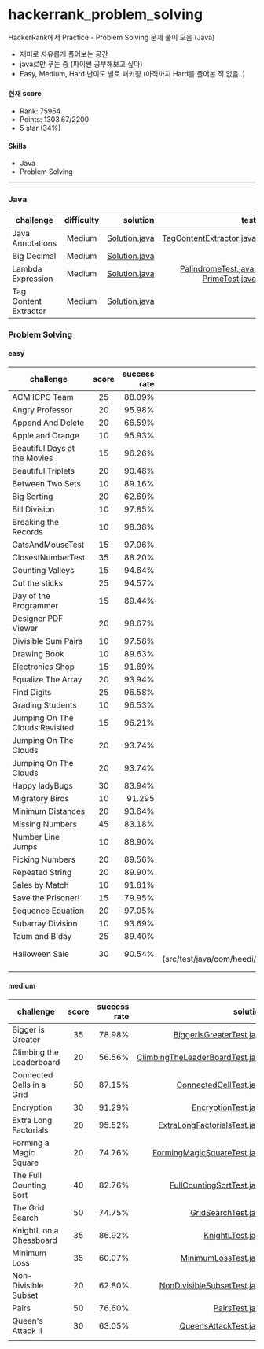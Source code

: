 # hackerrank_problem_solving
HackerRank에서 Practice - Problem Solving 문제 풀이 모음 (Java)

- 재미로 자유롭게 풀어보는 공간
- java로만 푸는 중 (파이썬 공부해보고 싶다)
- Easy, Medium, Hard 난이도 별로 패키징 (아직까지 Hard를 풀어본 적 없음..)

#### 현재 score
- Rank: 75954
- Points: 1303.67/2200
- 5 star (34%)


#### Skills
- Java
- Problem Solving

---
### Java
| challenge | difficulty | solution | test |
|---|:---:|---:|---:|
| Java Annotations | Medium | [Solution.java](src/main/java/com/heedi/hackerrank/java/medium/annotation/Solution.java) | [TagContentExtractor.java](src/test/java/com/heedi/hackerrank/java/medium/tag_content_extractor/TagContentExtractor.java) |
| Big Decimal | Medium | [Solution.java](src/main/java/com/heedi/hackerrank/java/medium/big_decimal/Solution.java) |  |
| Lambda Expression | Medium | [Solution.java](src/main/java/com/heedi/hackerrank/java/medium/lambda_expression/Solution.java) | [PalindromeTest.java](src/test/java/com/heedi/hackerrank/lambda_expression/PalindromeTest.java), [PrimeTest.java](src/test/java/com/heedi/hackerrank/lambda_expression/PrimeTest.java) |
| Tag Content Extractor | Medium | [Solution.java](src/main/java/com/heedi/hackerrank/java/medium/tag_content_extractor/Solution.java) |  |


### Problem Solving
#### easy
| challenge | score | success rate | solution | 
|---|:---:|---:|---:|
| ACM ICPC Team | 25 | 88.09% | [ACMICPCTeamTest.java](src/test/java/com/heedi/hackerrank/problem_solving/easy/ACMICPCTeamTest.java) |
| Angry Professor | 20 | 95.98% | [AngryProfessorTest.java](src/test/java/com/heedi/hackerrank/problem_solving/easy/AngryProfessorTest.java) |
| Append And Delete | 20 | 66.59% | [Append and Delete.java](src/test/java/com/heedi/hackerrank/problem_solving/easy/AppendAndDeleteTest.java) |
| Apple and Orange | 10 | 95.93% | [AppleAndOrangeTest.java](src/test/java/com/heedi/hackerrank/problem_solving/easy/AppleAndOrangeTest.java) |
| Beautiful Days at the Movies | 15 | 96.26% | [BeautifulDaysMoviesTest.java](src/test/java/com/heedi/hackerrank/problem_solving/easy/BeautifulDaysMoviesTest.java) |
| Beautiful Triplets | 20 | 90.48% | [BeautifulTripletsTest.java](src/test/java/com/heedi/hackerrank/problem_solving/easy/BeautifulTripletsTest.java) |
| Between Two Sets | 10 | 89.16% | [BetweenTwoSetsTest.java](src/test/java/com/heedi/hackerrank/problem_solving/easy/BetweenTwoSetsTest.java) |
| Big Sorting | 20 | 62.69% | [BigSortingTest.java](src/test/java/com/heedi/hackerrank/problem_solving/easy/BigSortingTest.java) |
| Bill Division | 10 | 97.85% | [BillDivisionTest.java](src/test/java/com/heedi/hackerrank/problem_solving/easy/BillDivisionTest.java) |
| Breaking the Records | 10 | 98.38% | [BreakingTheRecordsTest.java](src/test/java/com/heedi/hackerrank/problem_solving/easy/BreakingTheRecordsTest.java) |
| CatsAndMouseTest | 15 | 97.96% | [CatsAndMouseTest.java](src/test/java/com/heedi/hackerrank/problem_solving/easy/CatsAndMouseTest.java) |
| ClosestNumberTest | 35 | 88.20% | [ClosestNumberTest.java](src/test/java/com/heedi/hackerrank/problem_solving/easy/ClosestNumberTest.java) |
| Counting Valleys | 15 | 94.64% | [CountingValleyTest.java](src/test/java/com/heedi/hackerrank/problem_solving/easy/CountingValleyTest.java) |
| Cut the sticks | 25 | 94.57% | [CutTheStickTest.java](src/test/java/com/heedi/hackerrank/problem_solving/easy/CutTheStickTest.java) |
| Day of the Programmer | 15 | 89.44% | [DayOfTheProgrammerTest.java](src/test/java/com/heedi/hackerrank/problem_solving/easy/DayOfTheProgrammerTest.java) |
| Designer PDF Viewer | 20 | 98.67% | [DesignerPDFViewerTest.java](src/test/java/com/heedi/hackerrank/problem_solving/easy/DesignerPDFViewerTest.java) |
| Divisible Sum Pairs | 10 | 97.58% | [DivisibleSumPairsTest.java](src/test/java/com/heedi/hackerrank/problem_solving/easy/DivisibleSumPairsTest.java) |
| Drawing Book | 10 | 89.63% | [DrawingBookTest.java](src/test/java/com/heedi/hackerrank/problem_solving/easy/DrawingBookTest.java) |
| Electronics Shop | 15 | 91.69% | [ElectronicsShopTest.java](src/test/java/com/heedi/hackerrank/problem_solving/easy/ElectronicsShopTest.java) |
| Equalize The Array | 20 | 93.94% | [EqualizeTheArray.java](src/test/java/com/heedi/hackerrank/problem_solving/easy/EqualizeTheArray.java) |
| Find Digits | 25 | 96.58% | [FindDigitsTest.java](src/test/java/com/heedi/hackerrank/problem_solving/easy/FindDigitsTest.java) |
| Grading Students | 10 | 96.53% | [GradingStudentTest.java](src/test/java/com/heedi/hackerrank/problem_solving/easy/GradingStudentTest.java) |
| Jumping On The Clouds:Revisited | 15 | 96.21% | [JumpingOnTheCloudsRevisitedTest.java](src/test/java/com/heedi/hackerrank/problem_solving/easy/JumpingOnTheCloudsRevisitedTest.java) |
| Jumping On The Clouds | 20 | 93.74% | [JumpingOnTheCloudsTest.java](src/test/java/com/heedi/hackerrank/problem_solving/easy/JumpingOnTheCloudsTest.java) |
| Jumping On The Clouds | 20 | 93.74% | [JumpingOnTheCloudsTest.java](src/test/java/com/heedi/hackerrank/problem_solving/easy/JumpingOnTheCloudsTest.java) |
| Happy ladyBugs | 30 | 83.94% | [LadyBugTest.java](src/test/java/com/heedi/hackerrank/problem_solving/easy/LadyBugTest.java) |
| Migratory Birds | 10 | 91.295 | [MigratoryBirdTest.java](src/test/java/com/heedi/hackerrank/problem_solving/easy/MigratoryBirdTest.java) |
| Minimum Distances | 20 | 93.64% | [MinimumDistanceTest.java](src/test/java/com/heedi/hackerrank/problem_solving/easy/MinimumDistanceTest.java) |
| Missing Numbers | 45 | 83.18% | [MissingNumbersTest.java](src/test/java/com/heedi/hackerrank/problem_solving/easy/MissingNumbersTest.java) |
| Number Line Jumps | 10 | 88.90% | [NumberLineJumpTest.java](src/test/java/com/heedi/hackerrank/problem_solving/easy/NumberLineJumpTest.java) |
| Picking Numbers | 20 | 89.56% | [PickingNumbersTest.java](src/test/java/com/heedi/hackerrank/problem_solving/easy/PickingNumbersTest.java) |
| Repeated String | 20 | 89.90% | [RepeatedString.java](src/test/java/com/heedi/hackerrank/problem_solving/easy/RepeatedString.java) |
| Sales by Match | 10 | 91.81% | [SalesByMatchTest.java](src/test/java/com/heedi/hackerrank/problem_solving/easy/SalesByMatchTest.java) |
| Save the Prisoner! | 15 | 79.95% | [SaveThePrisonerTest.java](src/test/java/com/heedi/hackerrank/problem_solving/easy/SaveThePrisonerTest.java) |
| Sequence Equation | 20 | 97.05% | [SequenceEquationTest.java](src/test/java/com/heedi/hackerrank/problem_solving/easy/SequenceEquationTest.java) |
| Subarray Division | 10 | 93.69% | [SubArrayDivisionTest.java](src/test/java/com/heedi/hackerrank/problem_solving/easy/SubArrayDivisionTest.java) |
| Taum and B'day | 25 | 89.40% | [TaumAndBDayTest.java](src/test/java/com/heedi/hackerrank/problem_solving/easy/TaumAndBDayTest.java) |
| Halloween Sale | 30 | 90.54% | [HalloweenSaleTest.java](src/test/java/com/heedi/hackerrank/problem_solving/easy/HalloweenSaleTest.java] |
|  |  |  |  |
|  |  |  |  |


#### medium
| challenge | score | success rate | solution | 
|---|:---:|---:|---:|
| Bigger is Greater | 35 | 78.98% | [BiggerIsGreaterTest.java](src/test/java/com/heedi/hackerrank/problem_solving/medium/BiggerIsGreaterTest.java) |
| Climbing the Leaderboard | 20 | 56.56% | [ClimbingTheLeaderBoardTest.java](src/test/java/com/heedi/hackerrank/problem_solving/medium/ClimbingTheLeaderBoardTest.java) |
| Connected Cells in a Grid | 50 | 87.15% | [ConnectedCellTest.java](src/test/java/com/heedi/hackerrank/problem_solving/medium/ConnectedCellTest.java) |
| Encryption | 30 | 91.29% | [EncryptionTest.java](src/test/java/com/heedi/hackerrank/problem_solving/medium/EncryptionTest.java) |
| Extra Long Factorials | 20 | 95.52% | [ExtraLongFactorialsTest.java](src/test/java/com/heedi/hackerrank/problem_solving/medium/ExtraLongFactorialsTest.java) |
| Forming a Magic Square | 20 | 74.76% | [FormingMagicSquareTest.java](src/test/java/com/heedi/hackerrank/problem_solving/medium/FormingMagicSquareTest.java) |
| The Full Counting Sort | 40 | 82.76% | [FullCountingSortTest.java](src/test/java/com/heedi/hackerrank/problem_solving/medium/FullCountingSortTest.java) |
| The Grid Search | 50 | 74.75% | [GridSearchTest.java](src/test/java/com/heedi/hackerrank/problem_solving/medium/GridSearchTest.java) |
| KnightL on a Chessboard | 35 | 86.92% | [KnightLTest.java](src/test/java/com/heedi/hackerrank/problem_solving/medium/KnightLTest.java) |
| Minimum Loss | 35 | 60.07% | [MinimumLossTest.java](src/test/java/com/heedi/hackerrank/problem_solving/medium/MinimumLossTest.java) |
| Non-Divisible Subset | 20 | 62.80% | [NonDivisibleSubsetTest.java](src/test/java/com/heedi/hackerrank/problem_solving/medium/NonDivisibleSubsetTest.java) |
| Pairs | 50 | 76.60% | [PairsTest.java](src/test/java/com/heedi/hackerrank/problem_solving/medium/PairsTest.java) |
| Queen's Attack II | 30 | 63.05% | [QueensAttackTest.java](src/test/java/com/heedi/hackerrank/problem_solving/medium/QueensAttackTest.java) |
|  |  |  | []() |

